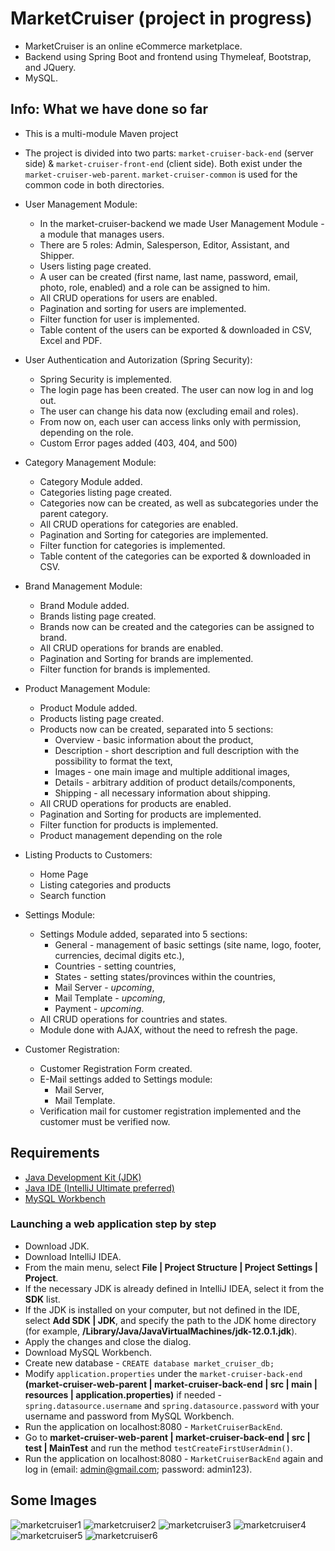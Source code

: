 # MarketCruiser (project in progress)

* MarketCruiser is an online eCommerce marketplace.
* Backend using Spring Boot and frontend using Thymeleaf, Bootstrap, and JQuery.
* MySQL.

## Info: What we have done so far

* This is a multi-module Maven project
* The project is divided into two parts: `market-cruiser-back-end` (server side) & `market-cruiser-front-end` (client side). Both exist under the `market-cruiser-web-parent`. `market-cruiser-common` is used for the common code in both directories.

* User Management Module:
  - In the market-cruiser-backend we made User Management Module - a module that manages users.
  - There are 5 roles: Admin, Salesperson, Editor, Assistant, and Shipper.
  - Users listing page created.
  - A user can be created (first name, last name, password, email, photo, role, enabled) and a role can be assigned to him.
  - All CRUD operations for users are enabled.
  - Pagination and sorting for users are implemented.
  - Filter function for user is implemented.
  - Table content of the users can be exported & downloaded in CSV, Excel and PDF.

* User Authentication and Autorization (Spring Security):
  - Spring Security is implemented.
  - The login page has been created. The user can now log in and log out.
  - The user can change his data now (excluding email and roles).
  - From now on, each user can access links only with permission, depending on the role.
  - Custom Error pages added (403, 404, and 500)

* Category Management Module:
  - Category Module added. 
  - Categories listing page created.
  - Categories now can be created, as well as subcategories under the parent category.
  - All CRUD operations for categories are enabled.
  - Pagination and Sorting for categories are implemented.
  - Filter function for categories is implemented.
  - Table content of the categories can be exported & downloaded in CSV.

* Brand Management Module:
  - Brand Module added.
  - Brands listing page created.
  - Brands now can be created and the categories can be assigned to brand.
  - All CRUD operations for brands are enabled.
  - Pagination and Sorting for brands are implemented.
  - Filter function for brands is implemented.

* Product Management Module:
  - Product Module added.
  - Products listing page created.
  - Products now can be created, separated into 5 sections:
    - Overview - basic information about the product,
    - Description - short description and full description with the possibility to format the text,
    - Images - one main image and multiple additional images,
    - Details - arbitrary addition of product details/components,
    - Shipping - all necessary information about shipping.
  - All CRUD operations for products are enabled.
  - Pagination and Sorting for products are implemented.
  - Filter function for products is implemented.
  - Product management depending on the role

* Listing Products to Customers:
  - Home Page
  - Listing categories and products
  - Search function

* Settings Module:
  - Settings Module added, separated into 5 sections:
    - General - management of basic settings (site name, logo, footer, currencies, decimal digits etc.),
    - Countries - setting countries,
    - States - setting states/provinces within the countries,
    - Mail Server - *upcoming*,
    - Mail Template - *upcoming*,
    - Payment - *upcoming*.
  - All CRUD operations for countries and states.
  - Module done with AJAX, without the need to refresh the page.

* Customer Registration:
  - Customer Registration Form created.
  - E-Mail settings added to Settings module:
    - Mail Server,
    - Mail Template.
  - Verification mail for customer registration implemented and the customer must be verified now.

## Requirements

* [Java Development Kit (JDK)](https://www.oracle.com/java/technologies/downloads/)
* [Java IDE (IntelliJ Ultimate preferred)](https://www.jetbrains.com/idea/download/#section=windows)
* [MySQL Workbench](https://dev.mysql.com/downloads/workbench/)

### Launching a web application step by step

* Download JDK.
* Download IntelliJ IDEA.
* From the main menu, select **File | Project Structure | Project Settings | Project**.
* If the necessary JDK is already defined in IntelliJ IDEA, select it from the **SDK** list.
* If the JDK is installed on your computer, but not defined in the IDE, select **Add SDK | JDK**, and specify the path to the JDK home directory (for example,  **/Library/Java/JavaVirtualMachines/jdk-12.0.1.jdk**).
* Apply the changes and close the dialog.
* Download MySQL Workbench.
* Create new database - `CREATE database market_cruiser_db;`
* Modify `application.properties` under the `market-cruiser-back-end` **(market-cruiser-web-parent | market-cruiser-back-end | src | main | resources | application.properties)** if needed - `spring.datasource.username` and `spring.datasource.password` with your username and password from MySQL Workbench.
* Run the application on localhost:8080 - `MarketCruiserBackEnd`.
* Go to **market-cruiser-web-parent | market-cruiser-back-end | src | test | MainTest** and run the method `testCreateFirstUserAdmin()`.
* Run the application on localhost:8080 - `MarketCruiserBackEnd` again and log in (email: admin@gmail.com; password: admin123).

## Some Images

![marketcruiser1](https://user-images.githubusercontent.com/109813536/213311356-f289c9d4-aced-4b95-9a2d-1d5b7c3bdb13.png)
![marketcruiser2](https://user-images.githubusercontent.com/109813536/213311432-5b810dff-041e-4de1-a213-7e8cab577566.png)
![marketcruiser3](https://user-images.githubusercontent.com/109813536/213311445-ae4a8627-88d2-47e6-b638-c5996b850600.png)
![marketcruiser4](https://user-images.githubusercontent.com/109813536/213311450-fa557e20-604b-40ac-9fd1-f36cbe537c69.png)
![marketcruiser5](https://user-images.githubusercontent.com/109813536/213311456-f522fc1f-6047-423c-9fb1-1e2b3f946e40.png)
![marketcruiser6](https://user-images.githubusercontent.com/109813536/213311469-e938c0a6-68d2-41a9-8a22-b774ae7a80d6.png)
